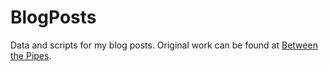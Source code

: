 # BlogPosts
Data and scripts for my blog posts. Original work can be found at [Between the Pipes](https://betweenpipes.wordpress.com/).
